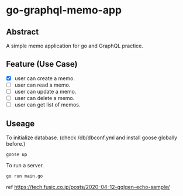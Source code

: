 # go-graphql-memo-app

## Abstract
A simple memo application for go and GraphQL practice.

## Feature (Use Case)
- [x] user can create a memo.
- [ ] user can read a memo.
- [ ] user can update a memo.
- [ ] user can delete a memo.
- [ ] user can get list of memos.

## Useage
To initialize database. (check /db/dbconf.yml and install goose globally before.)
```
goose up
```

To run a server.
```
go run main.go
```

ref
https://tech.fusic.co.jp/posts/2020-04-12-gqlgen-echo-sample/
